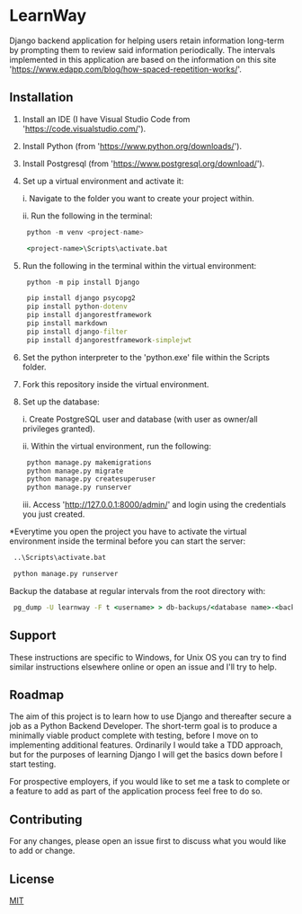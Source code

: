 # LearnWay

Django backend application for helping users retain information long-term by prompting them to review said information periodically. The intervals implemented in this application are based on the information on this site 'https://www.edapp.com/blog/how-spaced-repetition-works/'.

## Installation

1. Install an IDE (I have Visual Studio Code from 'https://code.visualstudio.com/').
2. Install Python (from 'https://www.python.org/downloads/').
3. Install Postgresql (from 'https://www.postgresql.org/download/').
4. Set up a virtual environment and activate it:

   i. Navigate to the folder you want to create your project within.

   ii. Run the following in the terminal:
      ```python
       python -m venv <project-name>
      ```
      ```cmd
       <project-name>\Scripts\activate.bat
      ```
5. Run the following in the terminal within the virtual environment:
   ```python
    python -m pip install Django
   ```
   ```cmd
    pip install django psycopg2
    pip install python-dotenv
    pip install djangorestframework
    pip install markdown
    pip install django-filter
    pip install djangorestframework-simplejwt
   ```
6. Set the python interpreter to the 'python.exe' file within the Scripts folder.
7. Fork this repository inside the virtual environment.
8. Set up the database:

   i. Create PostgreSQL user and database (with user as owner/all privileges granted).

   ii. Within the virtual environment, run the following:
      ```python
       python manage.py makemigrations
       python manage.py migrate
       python manage.py createsuperuser
       python manage.py runserver
      ```

   iii. Access 'http://127.0.0.1:8000/admin/' and login using the credentials you just created.

*Everytime you open the project you have to activate the virtual environment inside the terminal before you can start the server:
   ```cmd
    ..\Scripts\activate.bat
   ```
   ```python
    python manage.py runserver
   ```

Backup the database at regular intervals from the root directory with:
   ```cmd
    pg_dump -U learnway -F t <username> > db-backups/<database name>-<backup number>.tar
   ```

## Support

These instructions are specific to Windows, for Unix OS you can try to find similar instructions elsewhere online or open an issue and I'll try to help.

## Roadmap

The aim of this project is to learn how to use Django and thereafter secure a job as a Python Backend Developer. The short-term goal is to produce a minimally viable product complete with testing, before I move on to implementing additional features. Ordinarily I would take a TDD approach, but for the purposes of learning Django I will get the basics down before I start testing.

For prospective employers, if you would like to set me a task to complete or a feature to add as part of the application process feel free to do so.

## Contributing

For any changes, please open an issue first to discuss what you would like to add or change.

## License

[MIT](https://choosealicense.com/licenses/mit/)